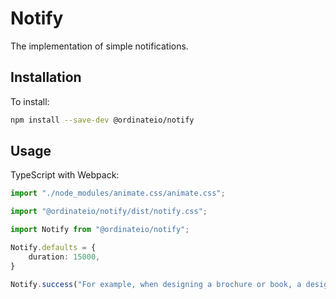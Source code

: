 # Notify

The implementation of simple notifications.

## Installation

To install:
```sh
npm install --save-dev @ordinateio/notify
```

## Usage

TypeScript with Webpack:
```ts
import "./node_modules/animate.css/animate.css";

import "@ordinateio/notify/dist/notify.css";

import Notify from "@ordinateio/notify";

Notify.defaults = {
    duration: 15000,
}

Notify.success("For example, when designing a brochure or book, a designer ...");
```
